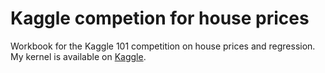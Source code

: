 # Kaggle competion for house prices
Workbook for the Kaggle 101 competition on house prices and regression.  My kernel is available on [Kaggle](https://www.kaggle.com/hadders/modelling-house-prices-regularisation).
